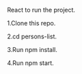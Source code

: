 React to run the project.

1.Clone this repo.

2.cd persons-list.

3.Run npm install.

4.Run npm start.
